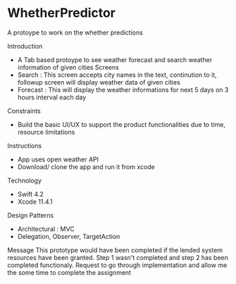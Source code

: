 # WhetherPredictor
A protoype to work on the whether predictions

Introduction
- A Tab based protoype to see weather forecast and search weather information of given cities
Screens
- Search : This screen accepts city names in the text, continution to it, followup screen will display weather data of given cities
- Forecast : This will display the weather informations for next 5 days on 3 hours interval each day

Constraints
- Build the basic UI/UX to support the product functionalities due to time, resource limitations

Instructions
- App uses open weather API
- Download/ clone the app and run it from xcode

Technology 
- Swift 4.2
- Xcode 11.4.1

Design Patterns
- Architectural : MVC
- Delegation, Observer, TargetAction

Message
 This prototype would have been completed if the lended system resources have been granted. Step 1 wasn't completed and step 2 has been completed functionaly. Request to go through implementation and allow me the some time to complete the assignment 
